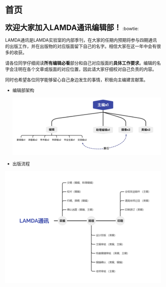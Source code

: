 # 首页

<font size=5>**欢迎大家加入LAMDA通讯编辑部！**</font> :bowtie:

LAMDA通讯是LAMDA实验室的内部季刊，在大家的任期内预期将参与四期通讯的出版工作，并在出版物的对应版面留下自己的名字。相信大家在这一年中会有很多的收获。

请各位同学仔细阅读**所有编辑必看**部分和自己对应版面的**具体工作要求**。编辑的名字会注明在各个文章或版面的对应位置，因此请大家仔细校对自己负责的内容。

同时也希望各位同学能够留心自己身边发生的事情，积极向主编建言献策。

* 编辑部架构

  ![staff](.\images\staff.png)

* 出版流程

![pipeline](.\images\pipeline.png)


<script type="text/javascript">
window.addEventListener("load", function() {
  var click_handle = function() {
    if (this.href.substr(-5) == ".html") {
      location.href = this.href;
    } else {
      location.href = "./index.html";
    }
  };
  var as = document.querySelectorAll(".chapter a, .navigation-prev, .navigation-next");
  for (var i = 0; i < as.length; i++) {
    as[i].addEventListener("click", click_handle, true);
    as[i].title = as[i].innerText;
  }
});
</script>
